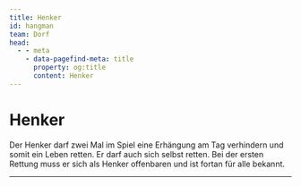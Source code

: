 ```yaml
---
title: Henker
id: hangman
team: Dorf
head:
  - - meta
    - data-pagefind-meta: title
      property: og:title
      content: Henker
---
```


# Henker <TeamBadge team="Dorf" />

Der Henker darf zwei Mal im Spiel eine Erhängung am Tag verhindern und somit ein Leben retten. Er darf auch sich selbst retten. Bei der ersten Rettung muss er sich als Henker offenbaren und ist fortan für alle bekannt.

---

